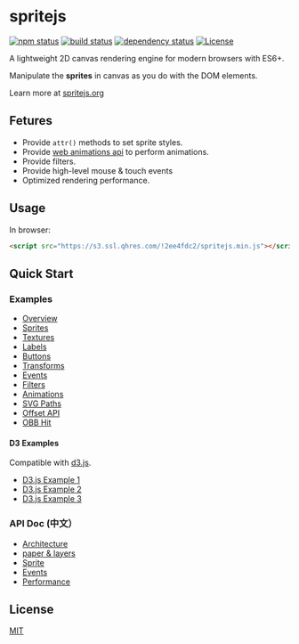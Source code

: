 # spritejs 

[![npm status](https://img.shields.io/npm/v/spritejs.svg)](https://www.npmjs.org/package/spritejs)
[![build status](https://api.travis-ci.org/spritejs/spritejs.svg?branch=master)](https://travis-ci.org/spritejs/spritejs) 
[![dependency status](https://david-dm.org/spritejs/spritejs.svg)](https://david-dm.org/spritejs/spritejs)
[![License](https://img.shields.io/npm/l/spritejs.svg)](LICENSE)

A lightweight 2D canvas rendering engine for modern browsers with ES6+.

Manipulate the **sprites** in canvas as you do with the DOM elements.

Learn more at [spritejs.org](http://spritejs.org/)

## Fetures

- Provide `attr()` methods to set sprite styles.
- Provide [web animations api](https://w3c.github.io/web-animations/#the-animation-interface
) to perform animations.
- Provide filters.
- Provide high-level mouse & touch events
- Optimized rendering performance.

## Usage

In browser:

```html
<script src="https://s3.ssl.qhres.com/!2ee4fdc2/spritejs.min.js"></script>
```

## Quick Start

### Examples

- [Overview](http://spritejs.org/)
- [Sprites](http://spritejs.org/#basic_sprites)
- [Textures](http://spritejs.org/#sprites_textures)
- [Labels](http://spritejs.org/#labels)
- [Buttons](http://spritejs.org/#buttons)
- [Transforms](http://spritejs.org/#sprites_transforms)
- [Events](http://spritejs.org/#sprite_events)
- [Filters](http://spritejs.org/#filters)
- [Animations](http://spritejs.org/#animations)
- [SVG Paths](http://spritejs.org/#svg_path)
- [Offset API](http://spritejs.org/#offset_api)
- [OBB Hit](http://spritejs.org/#obb)

#### D3 Examples

Compatible with [d3.js](https://github.com/d3/d3).

- [D3.js Example 1](http://spritejs.org/#d3)
- [D3.js Example 2](http://spritejs.org/#d3-2)
- [D3.js Example 3](http://spritejs.org/#d3-3)

### API Doc (中文）

- [Architecture](docs#整体结构)
- [paper & layers](docs#快速上手)
- [Sprite](docs#sprite-类结构)
- [Events](docs#事件机制)
- [Performance](docs#性能)
	
## License

[MIT](LICENSE)
